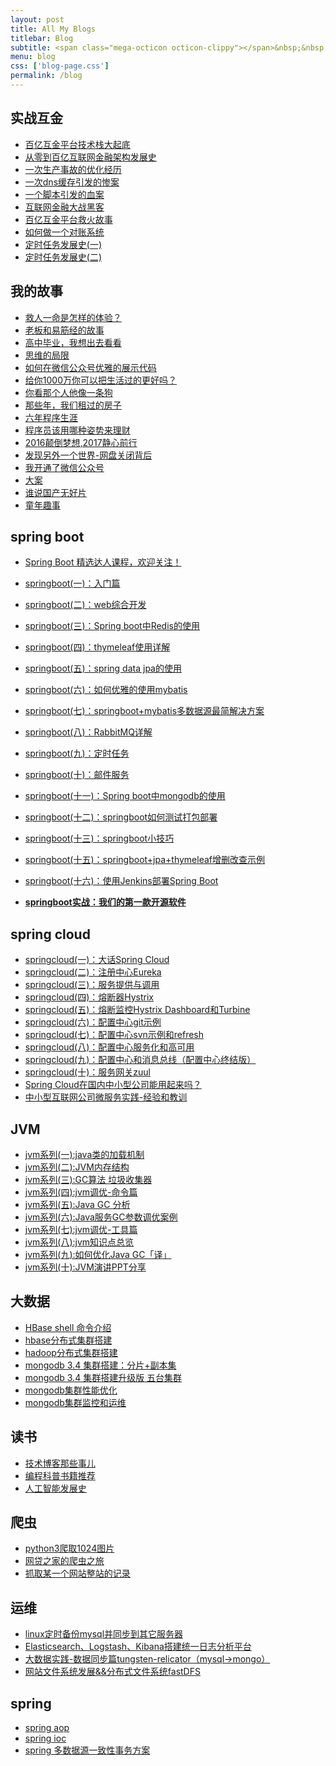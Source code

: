```yaml
---
layout: post
title: All My Blogs
titlebar: Blog
subtitle: <span class="mega-octicon octicon-clippy"></span>&nbsp;&nbsp; Take notes about everything new
menu: blog
css: ['blog-page.css']
permalink: /blog
---
```



## 实战互金

- [百亿互金平台技术栈大起底](https://blog.touchfishes.com//arch/2017/06/30/technology-stack.html)
- [从零到百亿互联网金融架构发展史](https://blog.touchfishes.com//%E6%9E%B6%E6%9E%84/2017/01/10/%E4%BB%8E%E9%9B%B6%E5%88%B0%E7%99%BE%E4%BA%BF%E4%BA%92%E8%81%94%E7%BD%91%E9%87%91%E8%9E%8D%E6%9E%B6%E6%9E%84%E5%8F%91%E5%B1%95%E5%8F%B2.html)
- [一次生产事故的优化经历](https://blog.touchfishes.com//%E4%BC%98%E5%8C%96/2017/02/06/%E4%B8%80%E6%AC%A1%E7%94%9F%E4%BA%A7%E4%BA%8B%E6%95%85%E7%9A%84%E4%BC%98%E5%8C%96%E7%BB%8F%E5%8E%86.html)  
- [一次dns缓存引发的惨案](https://blog.touchfishes.com//%E4%BC%98%E5%8C%96/2017/02/09/%E4%B8%80%E6%AC%A1dns%E7%BC%93%E5%AD%98%E5%BC%95%E5%8F%91%E7%9A%84%E6%83%A8%E6%A1%88.html)  
- [一个脚本引发的血案](https://blog.touchfishes.com//%E4%BC%98%E5%8C%96/2017/02/12/%E4%B8%80%E4%B8%AA%E8%84%9A%E6%9C%AC%E5%BC%95%E5%8F%91%E7%9A%84%E8%A1%80%E6%A1%88.html)  
- [互联网金融大战黑客](https://blog.touchfishes.com//%E4%BC%98%E5%8C%96/2017/02/15/%E4%BA%92%E8%81%94%E7%BD%91%E9%87%91%E8%9E%8D%E5%A4%A7%E6%88%98%E9%BB%91%E5%AE%A2.html)  
- [百亿互金平台救火故事](https://blog.touchfishes.com//%E4%BC%98%E5%8C%96/2017/02/16/%E7%99%BE%E4%BA%BF%E4%BA%92%E9%87%91%E5%B9%B3%E5%8F%B0%E6%95%91%E7%81%AB%E6%95%85%E4%BA%8B.html)  
- [如何做一个对账系统](https://blog.touchfishes.com//pay/2017/06/13/reconciliation-system.html)  
- [定时任务发展史(一)](https://blog.touchfishes.com//java/2017/06/28/timer-task-develop-1.html)  
- [定时任务发展史(二)](https://blog.touchfishes.com//java/2017/06/29/timer-task-develop-2.html)  

## 我的故事

- [救人一命是怎样的体验？](https://blog.touchfishes.com//life/2017/06/25/save-a-life.html)  
- [老板和易筋经的故事](https://blog.touchfishes.com//blog/2017/09/17/boss-anxious.html)  
- [高中毕业，我想出去看看](https://blog.touchfishes.com//life/2017/07/03/pingjing-life.html)  
- [思维的局限](https://blog.touchfishes.com//life/2017/05/19/Limitations-of-thinking.html)
- [如何在微信公众号优雅的展示代码](https://blog.touchfishes.com//other/2017/05/15/wechat-markdown.html)
- [给你1000万你可以把生活过的更好吗？](https://blog.touchfishes.com//life/2017/05/05/1000-and-life.html)
- [你看那个人他像一条狗](https://blog.touchfishes.com//career/2017/03/26/programmer-confused.html)
- [那些年，我们租过的房子](https://blog.touchfishes.com//life/2017/04/21/house-rented.html)
- [六年程序生涯](https://blog.touchfishes.com//%E5%85%AD%E5%B9%B4/2016/11/20/%E5%85%AD%E5%B9%B4%E7%A8%8B%E5%BA%8F%E7%94%9F%E6%B6%AF.html)
- [程序员该用哪种姿势来理财](https://blog.touchfishes.com//%E7%94%9F%E6%B4%BB/2016/05/08/%E7%A8%8B%E5%BA%8F%E5%91%98%E8%AF%A5%E7%94%A8%E5%93%AA%E7%A7%8D%E5%A7%BF%E5%8A%BF%E6%9D%A5%E7%90%86%E8%B4%A2.html)
- [2016颠倒梦想,2017静心前行](https://blog.touchfishes.com//%E7%94%9F%E6%B4%BB/2017/01/01/2016%E9%A2%A0%E5%80%92%E6%A2%A6%E6%83%B3,2017%E9%9D%99%E5%BF%83%E5%89%8D%E8%A1%8C.html)
- [发现另外一个世界-网盘关闭背后](https://blog.touchfishes.com//%E7%94%9F%E6%B4%BB/2017/01/18/%E5%8F%91%E7%8E%B0%E5%8F%A6%E5%A4%96%E4%B8%80%E4%B8%AA%E4%B8%96%E7%95%8C.html)
- [我开通了微信公众号](https://blog.touchfishes.com//life/2017/04/26/open-wechat.html)
- [大案](https://blog.touchfishes.com//life/2017/07/06/big-case.html)  
- [谁说国产无好片](https://blog.touchfishes.com//movie/2017/08/06/china-good-movie.html)  
- [童年趣事](https://blog.touchfishes.com//life/2017/07/29/childhood-fun.html)  


## spring boot 

- [Spring Boot 精选达人课程，欢迎关注！](http://gitbook.cn/gitchat/column/59f5daa149cd4330613605ba)  
- [springboot(一)：入门篇](https://blog.touchfishes.com//springboot/2016/01/06/springboot(%E4%B8%80)-%E5%85%A5%E9%97%A8%E7%AF%87.html)
- [springboot(二)：web综合开发](https://blog.touchfishes.com//springboot/2016/02/03/springboot(%E4%BA%8C)-web%E7%BB%BC%E5%90%88%E5%BC%80%E5%8F%91.html)
- [springboot(三)：Spring boot中Redis的使用](https://blog.touchfishes.com//springboot/2016/03/06/springboot(%E4%B8%89)-Spring-Boot%E4%B8%ADRedis%E7%9A%84%E4%BD%BF%E7%94%A8.html)
- [springboot(四)：thymeleaf使用详解](https://blog.touchfishes.com//springboot/2016/05/01/springboot(%E5%9B%9B)-thymeleaf%E4%BD%BF%E7%94%A8%E8%AF%A6%E8%A7%A3.html)
- [springboot(五)：spring data jpa的使用](https://blog.touchfishes.com//springboot/2016/08/20/springboot(%E4%BA%94)-spring-data-jpa%E7%9A%84%E4%BD%BF%E7%94%A8.html)
- [springboot(六)：如何优雅的使用mybatis](https://blog.touchfishes.com//springboot/2016/11/06/springboot(%E5%85%AD)-%E5%A6%82%E4%BD%95%E4%BC%98%E9%9B%85%E7%9A%84%E4%BD%BF%E7%94%A8mybatis.html)
- [springboot(七)：springboot+mybatis多数据源最简解决方案](https://blog.touchfishes.com//springboot/2016/11/25/springboot(%E4%B8%83)-springboot+mybatis%E5%A4%9A%E6%95%B0%E6%8D%AE%E6%BA%90%E6%9C%80%E7%AE%80%E8%A7%A3%E5%86%B3%E6%96%B9%E6%A1%88.html)
- [springboot(八)：RabbitMQ详解](https://blog.touchfishes.com//springboot/2016/11/30/springboot(%E5%85%AB)-RabbitMQ%E8%AF%A6%E8%A7%A3.html)
- [springboot(九)：定时任务](https://blog.touchfishes.com//springboot/2016/12/02/springboot(%E4%B9%9D)-%E5%AE%9A%E6%97%B6%E4%BB%BB%E5%8A%A1.html)
- [springboot(十)：邮件服务](https://blog.touchfishes.com//springboot/2017/05/06/springboot-mail.html)
- [springboot(十一)：Spring boot中mongodb的使用](https://blog.touchfishes.com//springboot/2017/05/08/springboot-mongodb.html)
- [springboot(十二)：springboot如何测试打包部署](https://blog.touchfishes.com//springboot/2017/05/09/springboot-deploy.html)
- [springboot(十三)：springboot小技巧](https://blog.touchfishes.com//springboot/2017/06/22/springboot-tips.html)
- [springboot(十五)：springboot+jpa+thymeleaf增删改查示例](https://blog.touchfishes.com//springboot/2017/09/23/spring-boot-jpa-thymeleaf-curd.html)  
- [springboot(十六)：使用Jenkins部署Spring Boot](https://blog.touchfishes.com//springboot/2017/11/11/springboot-jenkins.html)

- **[springboot实战：我们的第一款开源软件](https://blog.touchfishes.com//springboot/2016/09/26/springboot%E5%AE%9E%E6%88%98-%E6%88%91%E4%BB%AC%E7%9A%84%E7%AC%AC%E4%B8%80%E6%AC%BE%E5%BC%80%E6%BA%90%E8%BD%AF%E4%BB%B6.html)**

## spring cloud 

- [springcloud(一)：大话Spring Cloud](https://blog.touchfishes.com//springcloud/2017/05/01/simple-springcloud.html)
- [springcloud(二)：注册中心Eureka](https://blog.touchfishes.com//springcloud/2017/05/10/springcloud-eureka.html)
- [springcloud(三)：服务提供与调用](https://blog.touchfishes.com//springcloud/2017/05/12/eureka-provider-constomer.html)
- [springcloud(四)：熔断器Hystrix](https://blog.touchfishes.com//springcloud/2017/05/16/springcloud-hystrix.html)
- [springcloud(五)：熔断监控Hystrix Dashboard和Turbine](https://blog.touchfishes.com//springcloud/2017/05/18/hystrix-dashboard-turbine.html)
- [springcloud(六)：配置中心git示例](https://blog.touchfishes.com//springcloud/2017/05/22/springcloud-config-git.html)
- [springcloud(七)：配置中心svn示例和refresh](https://blog.touchfishes.com//springcloud/2017/05/23/springcloud-config-svn-refresh.html)
- [springcloud(八)：配置中心服务化和高可用](https://blog.touchfishes.com//springcloud/2017/05/25/springcloud-config-eureka.html)
- [springcloud(九)：配置中心和消息总线（配置中心终结版）](https://blog.touchfishes.com//springcloud/2017/05/26/springcloud-config-eureka-bus.html)
- [springcloud(十)：服务网关zuul](https://blog.touchfishes.com//springcloud/2017/06/01/gateway-service-zuul.html)  
- [Spring Cloud在国内中小型公司能用起来吗？](https://blog.touchfishes.com//springcloud/2017/09/11/can-use-springcloud.html)   
- [中小型互联网公司微服务实践-经验和教训](https://blog.touchfishes.com//springcloud/2017/10/19/micro-service-practice.html)


## JVM

- [jvm系列(一):java类的加载机制](https://blog.touchfishes.com//jvm/2017/08/19/class-loading-principle.html)
- [jvm系列(二):JVM内存结构](https://blog.touchfishes.com//jvm/2017/08/25/jvm-memory-structure.html)
- [jvm系列(三):GC算法 垃圾收集器](https://blog.touchfishes.com//jvm/2017/08/29/GC-garbage-collection.html)
- [jvm系列(四):jvm调优-命令篇](https://blog.touchfishes.com//jvm/2017/09/03/jvm-command.html)
- [jvm系列(五):Java GC 分析](https://blog.touchfishes.com//jvm/2017/09/18/GC-Analysis.html)
- [jvm系列(六):Java服务GC参数调优案例](https://blog.touchfishes.com//jvm/2017/09/19/GC-tuning.html)
- [jvm系列(七):jvm调优-工具篇](https://blog.touchfishes.com//java/2017/02/22/jvm-tool.html)
- [jvm系列(八):jvm知识点总览](https://blog.touchfishes.com//java/2017/03/01/jvm-overview.html)
- [jvm系列(九):如何优化Java GC「译」](https://blog.touchfishes.com//jvm/2017/09/21/How-to-optimize-Java-GC.html)
- [jvm系列(十):JVM演讲PPT分享](https://blog.touchfishes.com//jvm/2017/09/30/jvm-ppt.html)



## 大数据

- [HBase shell 命令介绍](https://blog.touchfishes.com//hbase/2017/07/28/hbase-shell.html)  
- [hbase分布式集群搭建](https://blog.touchfishes.com//hbase/2017/07/25/hbase-cluster-setup.html)  
- [hadoop分布式集群搭建](https://blog.touchfishes.com//hadoop/2017/07/24/hadoop-cluster-setup.html) 
- [mongodb 3.4 集群搭建：分片+副本集](https://blog.touchfishes.com//mongodb/2017/08/05/mongodb-cluster-setup.html)  
- [mongodb 3.4 集群搭建升级版 五台集群](https://blog.touchfishes.com//mongodb/2017/08/16/install-mongodb-cluster.html)  
- [mongodb集群性能优化](https://blog.touchfishes.com//mongodb/2017/09/01/mongodb-performance-optimization.html)  
- [mongodb集群监控和运维](https://blog.touchfishes.com//mongodb/2017/09/06/mongodb-operation.html) 


## 读书

- [技术博客那些事儿](https://blog.touchfishes.com//tech/2017/07/16/operating-technology-blog.html)  
- [编程科普书籍推荐](https://blog.touchfishes.com//book/2017/06/06/book-list.html)
- [人工智能发展史](https://blog.touchfishes.com//book/2017/06/10/intelligent-age.html)


## 爬虫

- [python3爬取1024图片](https://blog.touchfishes.com//python/2016/10/30/python3%E7%88%AC%E5%8F%961024%E5%9B%BE%E7%89%87.html)
- [网贷之家的爬虫之旅](http://www.cnblogs.com/ityouknow/p/4423998.html)
- [抓取某一个网站整站的记录](http://www.cnblogs.com/ityouknow/p/5446199.html)


## 运维

- [linux定时备份mysql并同步到其它服务器](https://blog.touchfishes.com//mysql/2016/09/09/linux%E5%AE%9A%E6%97%B6%E5%A4%87%E4%BB%BDmysql%E5%B9%B6%E5%90%8C%E6%AD%A5%E5%88%B0%E5%85%B6%E5%AE%83%E6%9C%8D%E5%8A%A1%E5%99%A8.html)
- [Elasticsearch、Logstash、Kibana搭建统一日志分析平台](http://www.cnblogs.com/ityouknow/p/4933103.html)
- [大数据实践-数据同步篇tungsten-relicator（mysql-&gt;mongo）](http://www.cnblogs.com/ityouknow/p/4918164.html)
- [网站文件系统发展&&分布式文件系统fastDFS](http://www.cnblogs.com/ityouknow/p/5344857.html)


## spring 

- [spring aop](http://www.cnblogs.com/ityouknow/p/5329550.html)
- [spring ioc](http://www.cnblogs.com/ityouknow/p/5311360.html)
- [spring 多数据源一致性事务方案](http://www.cnblogs.com/ityouknow/p/4977136.html)

